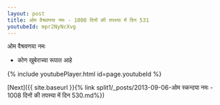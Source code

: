 ```yaml
---
layout: post
title: ओम वैश्रवणया नमः - 1008 दिनों की तपस्या में दिन 531
youtubeId: mpr2NyNcXvg
---
```

 
 
 ओम वैश्रवणया नमः  
 
 -  कोण खुबेराच्या रूपात आहे 
 
  
 
  
 
 
 
 
 
 


{% include youtubePlayer.html id=page.youtubeId %}
 
[Next]({{ site.baseurl }}{% link  split1/_posts/2013-09-06-ओम स्कन्दया नमः - 1008 दिनों की तपस्या में दिन 530.md%})
 
